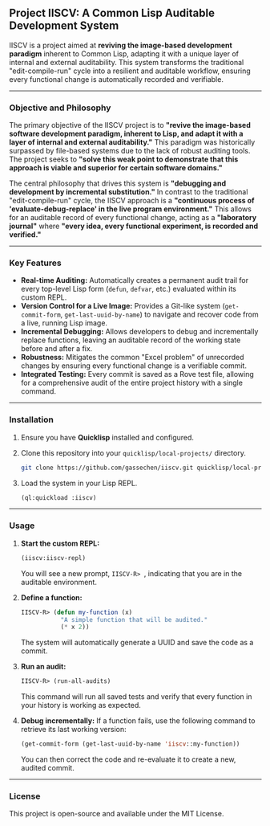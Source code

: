 ## Project IISCV: A Common Lisp Auditable Development System

IISCV is a project aimed at **reviving the image-based development paradigm** inherent to Common Lisp, adapting it with a unique layer of internal and external auditability. This system transforms the traditional "edit-compile-run" cycle into a resilient and auditable workflow, ensuring every functional change is automatically recorded and verifiable.

-----

### Objective and Philosophy

The primary objective of the IISCV project is to **"revive the image-based software development paradigm, inherent to Lisp, and adapt it with a layer of internal and external auditability."** This paradigm was historically surpassed by file-based systems due to the lack of robust auditing tools. The project seeks to **"solve this weak point to demonstrate that this approach is viable and superior for certain software domains."**

The central philosophy that drives this system is **"debugging and development by incremental substitution."** In contrast to the traditional "edit-compile-run" cycle, the IISCV approach is a **"continuous process of 'evaluate-debug-replace' in the live program environment."** This allows for an auditable record of every functional change, acting as a **"laboratory journal"** where **"every idea, every functional experiment, is recorded and verified."**

-----

### Key Features

  * **Real-time Auditing:** Automatically creates a permanent audit trail for every top-level Lisp form (`defun`, `defvar`, etc.) evaluated within its custom REPL.
  * **Version Control for a Live Image:** Provides a Git-like system (`get-commit-form`, `get-last-uuid-by-name`) to navigate and recover code from a live, running Lisp image.
  * **Incremental Debugging:** Allows developers to debug and incrementally replace functions, leaving an auditable record of the working state before and after a fix.
  * **Robustness:** Mitigates the common "Excel problem" of unrecorded changes by ensuring every functional change is a verifiable commit.
  * **Integrated Testing:** Every commit is saved as a Rove test file, allowing for a comprehensive audit of the entire project history with a single command.

-----

### Installation

1.  Ensure you have **Quicklisp** installed and configured.

2.  Clone this repository into your `quicklisp/local-projects/` directory.

    ```bash
    git clone https://github.com/gassechen/iiscv.git quicklisp/local-projects/iiscv
    ```

3.  Load the system in your Lisp REPL.

    ```lisp
    (ql:quickload :iiscv)
    ```

-----

### Usage

1.  **Start the custom REPL:**

    ```lisp
    (iiscv:iiscv-repl)
    ```

    You will see a new prompt, ` IISCV-R>  `, indicating that you are in the auditable environment.

2.  **Define a function:**

    ```lisp
    IISCV-R> (defun my-function (x)
               "A simple function that will be audited."
               (* x 2))
    ```

    The system will automatically generate a UUID and save the code as a commit.

3.  **Run an audit:**

    ```lisp
    IISCV-R> (run-all-audits)
    ```

    This command will run all saved tests and verify that every function in your history is working as expected.

4.  **Debug incrementally:**
    If a function fails, use the following command to retrieve its last working version:

    ```lisp
    (get-commit-form (get-last-uuid-by-name 'iiscv::my-function))
    ```

    You can then correct the code and re-evaluate it to create a new, audited commit.

-----

### License

This project is open-source and available under the MIT License.

